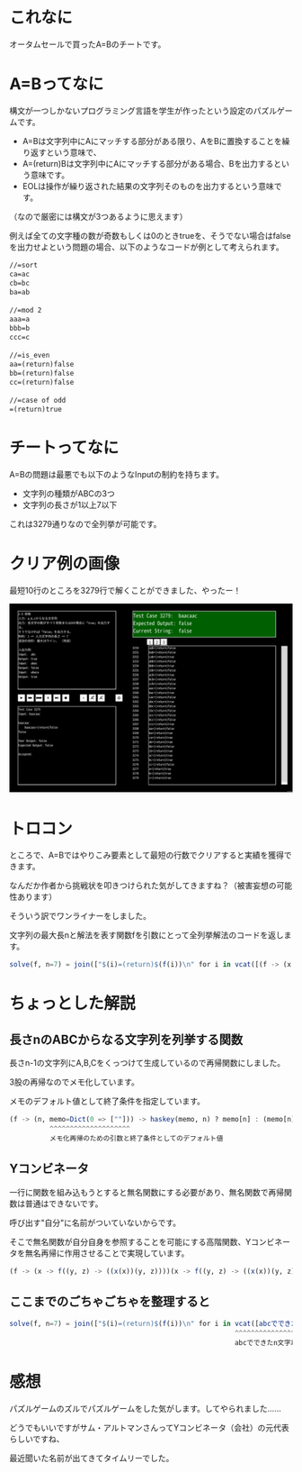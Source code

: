 # これなに

オータムセールで買ったA=Bのチートです。

# A=Bってなに

構文が一つしかないプログラミング言語を学生が作ったという設定のパズルゲームです。

- A=Bは文字列中にAにマッチする部分がある限り、AをBに置換することを繰り返すという意味で、
- A=(return)Bは文字列中にAにマッチする部分がある場合、Bを出力するという意味です。
- EOLは操作が繰り返された結果の文字列そのものを出力するという意味です。

（なので厳密には構文が3つあるように思えます）

例えば全ての文字種の数が奇数もしくは0のときtrueを、そうでない場合はfalseを出力せよという問題の場合、以下のようなコードが例として考えられます。

```a=b
//=sort
ca=ac
cb=bc
ba=ab

//=mod 2
aaa=a
bbb=b
ccc=c

//=is_even
aa=(return)false
bb=(return)false
cc=(return)false

//=case of odd
=(return)true
```

# チートってなに

A=Bの問題は最悪でも以下のようなInputの制約を持ちます。

- 文字列の種類がABCの3つ
- 文字列の長さが1以上7以下

これは3279通りなので全列挙が可能です。

# クリア例の画像

最短10行のところを3279行で解くことができました、やったー！

![クリア例](./asset/image.png)

# トロコン

ところで、A=Bではやりこみ要素として最短の行数でクリアすると実績を獲得できます。

なんだか作者から挑戦状を叩きつけられた気がしてきますね？（被害妄想の可能性あります）

そういう訳でワンライナーをしました。

文字列の最大長nと解法を表す関数fを引数にとって全列挙解法のコードを返します。

```jl
solve(f, n=7) = join(["$(i)=(return)$(f(i))\n" for i in vcat([(f -> (x -> f((y, z) -> ((x(x))(y, z))))(x -> f((y, z) -> ((x(x))(y, z)))))(f -> (n, memo=Dict(0 => [""])) -> haskey(memo, n) ? memo[n] : (memo[n] = vcat([[s * c for s in f(n - 1, memo)] for c in 'a':'c']...)))(i) for i in n:-1:1]...)])
```

# ちょっとした解説

## 長さnのABCからなる文字列を列挙する関数

長さn-1の文字列にA,B,Cをくっつけて生成しているので再帰関数にしました。

3股の再帰なのでメモ化しています。

メモのデフォルト値として終了条件を指定しています。

```jl
(f -> (n, memo=Dict(0 => [""])) -> haskey(memo, n) ? memo[n] : (memo[n] = vcat([[s * c for s in f(n - 1, memo)] for c in 'a':'c']...)))
          ^^^^^^^^^^^^^^^^^^^^                                                                           ^^^^
          メモ化再帰のための引数と終了条件としてのデフォルト値
```

## Yコンビネータ

一行に関数を組み込もうとすると無名関数にする必要があり、無名関数で再帰関数は普通はできないです。

呼び出す"自分"に名前がついていないからです。

そこで無名関数が自分自身を参照することを可能にする高階関数、Yコンビネータを無名再帰に作用させることで実現しています。

```jl
(f -> (x -> f((y, z) -> ((x(x))(y, z))))(x -> f((y, z) -> ((x(x))(y, z)))))
```

## ここまでのごちゃごちゃを整理すると

```jl
solve(f, n=7) = join(["$(i)=(return)$(f(i))\n" for i in vcat([abcでできたi文字の文字列を作る関数(i) for i in n:-1:1]...)])
                                                        ^^^^^^^^^^^^^^^^^^^^^^^^^^^^^^^^^^^^^^^^^^^^^^^^^^^^^^^^^^^^^
                                                        abcでできたn文字以下の文字列の配列
```

# 感想

パズルゲームのズルでパズルゲームをした気がします。してやられました……

どうでもいいですがサム・アルトマンさんってYコンビネータ（会社）の元代表らしいですね、

最近聞いた名前が出てきてタイムリーでした。
